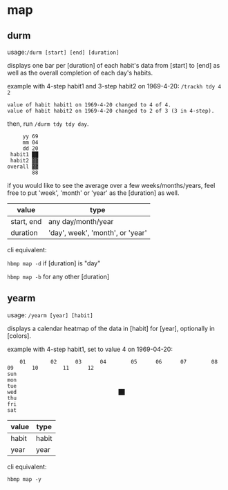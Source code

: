 # map

## durm
usage:`/durm [start] [end] [duration]` 

displays one bar per [duration] of each habit's data from [start] to [end] as well as the overall completion of each day's habits.

example with 4-step habit1 and 3-step habit2 on 1969-4-20:
`/trackh tdy 4 2`
```
value of habit habit1 on 1969-4-20 changed to 4 of 4.
value of habit habit2 on 1969-4-20 changed to 2 of 3 (3 in 4-step).
```
then, run `/durm tdy tdy day`.
```
     yy 69
     mm 04
     dd 20
 habit1 ██
 habit2 ▓▓
overall ▓▓
        88
```

if you would like to see the average over a few weeks/months/years, feel free to put 'week', 'month' or 'year' as the [duration] as well.

| value | type |
| ----- | ---- |
| start, end | any day/month/year |
| duration | 'day', week', 'month', or 'year' |

cli equivalent: 

`hbmp map -d` if [duration] is "day"

`hbmp map -b` for any other [duration]

## yearm

usage: `/yearm [year] [habit]`

displays a calendar heatmap of the data in [habit] for [year], optionally in [colors].

example with 4-step habit1, set to value 4 on 1969-04-20:
```
    01        02      03      04        05      06      07        08      09      10        11      12
sun                                                                                                           
mon                                                                                                           
tue                                                                                                           
wed                                 ██                                                                        
thu                                                                                                           
fri                                                                                                           
sat                                                                                                           
```

| value | type |
| ----- | ---- |
| habit | habit |
| year  | year  |

cli equivalent: 

`hbmp map -y`
